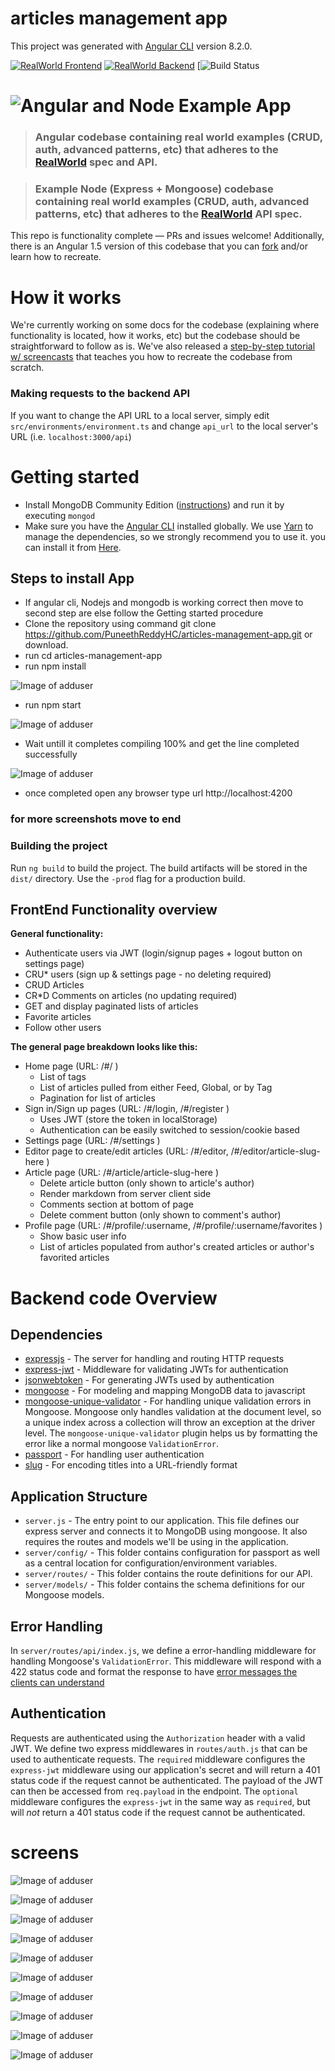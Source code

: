 # articles management app

This project was generated with [Angular CLI](https://github.com/angular/angular-cli) version 8.2.0.

[![RealWorld Frontend](https://img.shields.io/badge/realworld-frontend-%23783578.svg)](https://github.com/PuneethReddyHC/articles-management-app/)
[![RealWorld Backend](https://img.shields.io/badge/realworld-backend-%23783578.svg)](https://github.com/PuneethReddyHC/articles-management-app/)
[![Build Status](https://travis-ci.org/gothinkster/angular-realworld-example-app.svg?branch=master)

# ![Angular and Node Example App](logo.png)

> ### Angular codebase containing real world examples (CRUD, auth, advanced patterns, etc) that adheres to the [RealWorld]() spec and API.

> ### Example Node (Express + Mongoose) codebase containing real world examples (CRUD, auth, advanced patterns, etc) that adheres to the [RealWorld](https://github.com/PuneethReddyHC/articles-management-app/) API spec.



This repo is functionality complete — PRs and issues welcome!
Additionally, there is an Angular 1.5 version of this codebase that you can [fork](https://github.com/PuneethReddyHC/articles-management-app/) and/or learn how to recreate.


# How it works

We're currently working on some docs for the codebase (explaining where functionality is located, how it works, etc) but the codebase should be straightforward to follow as is. We've also released a [step-by-step tutorial w/ screencasts](https://github.com/PuneethReddyHC/articles-management-app/) that teaches you how to recreate the codebase from scratch.

### Making requests to the backend API

If you want to change the API URL to a local server, simply edit `src/environments/environment.ts` and change `api_url` to the local server's URL (i.e. `localhost:3000/api`)


# Getting started

- Install MongoDB Community Edition ([instructions](https://docs.mongodb.com/manual/installation/#tutorials)) and run it by executing `mongod`
- Make sure you have the [Angular CLI](https://github.com/angular/angular-cli#installation) installed globally. We use [Yarn](https://yarnpkg.com) to manage the dependencies, so we strongly recommend you to use it. you can install it from [Here](https://yarnpkg.com/en/docs/install).

## Steps to install App

- If angular cli, Nodejs and mongodb is working correct then move to second step are else follow the Getting started procedure
- Clone the repository using command git clone https://github.com/PuneethReddyHC/articles-management-app.git 
 or download.
- run cd articles-management-app
- run npm install


![Image of adduser](https://github.com/PuneethReddyHC/articles-management-app/blob/master/screens/command.JPG)


- run npm start 


![Image of adduser](https://github.com/PuneethReddyHC/articles-management-app/blob/master/screens/npmstart.JPG)


- Wait untill it completes compiling 100% and get the line completed successfully 


![Image of adduser](https://github.com/PuneethReddyHC/articles-management-app/blob/master/screens/npmfinish.JPG)


- once completed open any browser type url http://localhost:4200

### for more screenshots move to end 

### Building the project
Run `ng build` to build the project. The build artifacts will be stored in the `dist/` directory. Use the `-prod` flag for a production build.


## FrontEnd Functionality overview

**General functionality:**

- Authenticate users via JWT (login/signup pages + logout button on settings page)
- CRU* users (sign up & settings page - no deleting required)
- CRUD Articles
- CR*D Comments on articles (no updating required)
- GET and display paginated lists of articles
- Favorite articles
- Follow other users

**The general page breakdown looks like this:**

- Home page (URL: /#/ )
    - List of tags
    - List of articles pulled from either Feed, Global, or by Tag
    - Pagination for list of articles
- Sign in/Sign up pages (URL: /#/login, /#/register )
    - Uses JWT (store the token in localStorage)
    - Authentication can be easily switched to session/cookie based
- Settings page (URL: /#/settings )
- Editor page to create/edit articles (URL: /#/editor, /#/editor/article-slug-here )
- Article page (URL: /#/article/article-slug-here )
    - Delete article button (only shown to article's author)
    - Render markdown from server client side
    - Comments section at bottom of page
    - Delete comment button (only shown to comment's author)
- Profile page (URL: /#/profile/:username, /#/profile/:username/favorites )
    - Show basic user info
    - List of articles populated from author's created articles or author's favorited articles

# Backend code Overview

## Dependencies

- [expressjs](https://github.com/expressjs/express) - The server for handling and routing HTTP requests
- [express-jwt](https://github.com/auth0/express-jwt) - Middleware for validating JWTs for authentication
- [jsonwebtoken](https://github.com/auth0/node-jsonwebtoken) - For generating JWTs used by authentication
- [mongoose](https://github.com/Automattic/mongoose) - For modeling and mapping MongoDB data to javascript 
- [mongoose-unique-validator](https://github.com/blakehaswell/mongoose-unique-validator) - For handling unique validation errors in Mongoose. Mongoose only handles validation at the document level, so a unique index across a collection will throw an exception at the driver level. The `mongoose-unique-validator` plugin helps us by formatting the error like a normal mongoose `ValidationError`.
- [passport](https://github.com/jaredhanson/passport) - For handling user authentication
- [slug](https://github.com/dodo/node-slug) - For encoding titles into a URL-friendly format

## Application Structure

- `server.js` - The entry point to our application. This file defines our express server and connects it to MongoDB using mongoose. It also requires the routes and models we'll be using in the application.
- `server/config/` - This folder contains configuration for passport as well as a central location for configuration/environment variables.
- `server/routes/` - This folder contains the route definitions for our API.
- `server/models/` - This folder contains the schema definitions for our Mongoose models.

## Error Handling

In `server/routes/api/index.js`, we define a error-handling middleware for handling Mongoose's `ValidationError`. This middleware will respond with a 422 status code and format the response to have [error messages the clients can understand]()

## Authentication

Requests are authenticated using the `Authorization` header with a valid JWT. We define two express middlewares in `routes/auth.js` that can be used to authenticate requests. The `required` middleware configures the `express-jwt` middleware using our application's secret and will return a 401 status code if the request cannot be authenticated. The payload of the JWT can then be accessed from `req.payload` in the endpoint. The `optional` middleware configures the `express-jwt` in the same way as `required`, but will *not* return a 401 status code if the request cannot be authenticated.

# screens

![Image of adduser](https://github.com/PuneethReddyHC/articles-management-app/blob/master/screens/homepage.png)

![Image of adduser](https://github.com/PuneethReddyHC/articles-management-app/blob/master/screens/details.png)

![Image of adduser](https://github.com/PuneethReddyHC/articles-management-app/blob/master/screens/editprofile.png)

![Image of adduser](https://github.com/PuneethReddyHC/articles-management-app/blob/master/screens/addarticle.png)

![Image of adduser](https://github.com/PuneethReddyHC/articles-management-app/blob/master/screens/myprofile.png)

![Image of adduser](https://github.com/PuneethReddyHC/articles-management-app/blob/master/screens/otherprofile.png)

![Image of adduser](https://github.com/PuneethReddyHC/articles-management-app/blob/master/screens/topheader.png)

![Image of adduser](https://github.com/PuneethReddyHC/articles-management-app/blob/master/screens/Screenshot%20(64).png)

![Image of adduser](https://github.com/PuneethReddyHC/articles-management-app/blob/master/screens/Screenshot%20(62).png)

![Image of adduser](https://github.com/PuneethReddyHC/articles-management-app/blob/master/screens/Screenshot%20(63).png)


